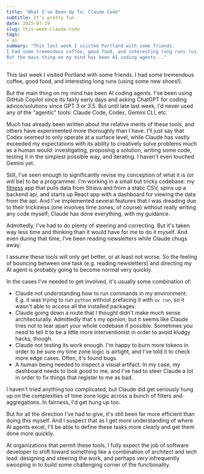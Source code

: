 ```yaml
---
title: "What I've Been Up To: Claude Code"
subtitle: It's pretty fun
date: 2025-07-19
slug: this-week-claude-code
tags:
- ai
summary: "This last week I visited Portland with some friends.
I had some tremendous coffee, good food, and interesting long runs (using some new shoes!).
But the main thing on my mind has been AI coding agents..."
---
```


This last week I visited Portland with some friends.
I had some tremendous coffee, good food, and interesting long runs (using some new shoes!).

But the main thing on my mind has been AI coding agents.
I've been using GitHub Copilot since its fairly early days and asking ChatGPT for coding advice/solutions since GPT 3 or 3.5.
But until late last week, I'd never used any of the "agentic" tools: Claude Code, Codex, Gemini CLI, etc.

Much has already been written about the relative merits of these tools, and others have experimented more thoroughly than I have.
I'll just say that Codex seemed to only operate at a surface level, while Claude has vastly exceeded my expectations with its ability to creatively solve problems much as a human would: investigating, proposing a solution, writing some code, testing it in the simplest possible way, and iterating.
I haven't even touched Gemini yet.

Still, I've seen enough to significantly revise my conception of what it is (or will be) to be a programmer.
I'm working in a small but tricky codebase: my [fitness](https://github.com/eswan18/fitness) app that pulls data from Strava and from a static CSV, spins up a backend api, and starts up React app with a dashboard for viewing the data from the api.
And I've implemented several features that I was dreading due to their trickiness (one involves time zones, of course) without really writing any code myself;
Claude has done everything, with my guidance.

Admittedly, I've had to do plenty of steering and correcting.
But it's taken way less time and thinking than it would have for me to do it myself.
And even during that time, I've been reading newsletters while Claude chugs away.

I assume these tools will only get better, or at least not worse.
So the feeling of bouncing between one task (e.g. reading newsletters) and directing my AI agent is probably going to become normal very quickly.

In the cases I've needed to get involved, it's usually some combination of:
- Claude not understanding how to run commands in my environment. E.g. it was trying to run `python` without prefacing it with `uv run`, so it wasn't able to access all the installed packages.
- Claude going down a route that I thought didn't make much sense architecturally. Admittedly that's my opinion, but it seems like Claude tries not to tear apart your whole codebase if possible. Sometimes you need to tell it to be a little more interventionist in order to avoid kludgy hacks, though.
- Claude not testing its work enough. I'm happy to burn more tokens in order to be sure my time zone logic is airtight, and I've told it to check more edge cases. Often, it's found bugs.
- A human being needed to inspect a visual artifact. In my case, my dashboard needs to look good to me, and I've had to steer Claude a lot in order to fix things that register to me as bad.

I haven't tried anything too complicated, but Claude did get seriously hung up on the complexities of time zone logic across a bunch of filters and aggregations.
In fairness, I'd get hung up too.

But for all the direction I've had to give, it's still been far more efficient than doing this myself.
And I suspect that as I get more understanding of where AI agents excel, I'll be able to define these tasks more clearly and get them done more quickly.

At organizations that permit these tools, I fully expect the job of software developer to shift toward something like a combination of architect and tech lead: designing and steering the work, and perhaps very infrequently swooping in to build some challenging corner of the functionality.